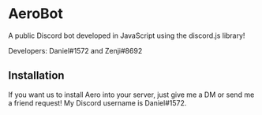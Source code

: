 # AeroBot
A public Discord bot developed in JavaScript using the discord.js library!

Developers: Daniel#1572 and Zenji#8692

## Installation

If you want us to install Aero into your server, just give me a DM or send me a friend request! My Discord username is Daniel#1572.
